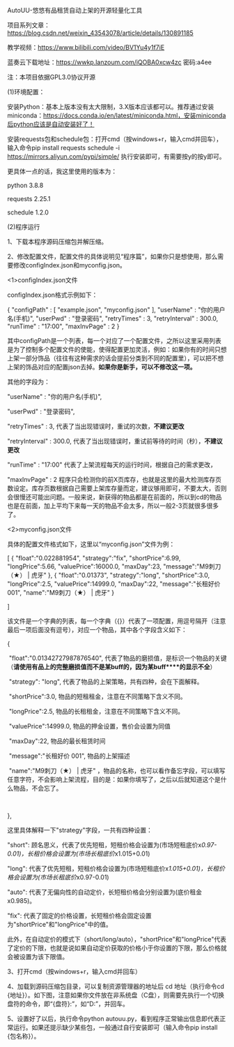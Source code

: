 AutoUU-悠悠有品租赁自动上架的开源轻量化工具

项目系列文章：https://blog.csdn.net/weixin_43543078/article/details/130891185

教学视频：https://www.bilibili.com/video/BV1Yu4y1f7iE

蓝奏云下载地址：https://wwkp.lanzoum.com/iQOBA0xcw4zc 密码:a4ee

注：本项目依据GPL3.0协议开源

(1)环境配置：

安装Python：基本上版本没有太大限制，3.X版本应该都可以。推荐通过安装miniconda：https://docs.conda.io/en/latest/miniconda.html，安装miniconda后python应该是自动安装好了！

安装requests包和schedule包：打开cmd（按windows+r，输入cmd并回车），输入命令pip install requests schedule -i https://mirrors.aliyun.com/pypi/simple/ 执行安装即可，有需要按y的按y即可。

更具体一点的话，我这里使用的版本为：

python 3.8.8

requests 2.25.1

schedule 1.2.0



(2)程序运行

1、下载本程序源码压缩包并解压缩。

 

2、修改配置文件，配置文件的具体说明见“程序篇”，如果你只是想使用，那么需要修改configIndex.json和myconfig.json。

<1>configIndex.json文件

configIndex.json格式示例如下：

{
    "configPath" : [
        "example.json",
        "myconfig.json"
    ],
    "userName" : "你的用户名(手机)", 
    "userPwd" : "登录密码",
    "retryTimes" : 3,
    "retryInterval" : 300.0,
    "runTime" : "17:00",
    "maxInvPage" : 2
}

其中configPath是一个列表，每一个对应了一个配置文件，之所以这里采用列表是为了控制多个配置文件的使能，使得配置更加灵活，例如：如果你有的时间只想上架一部分饰品（往往有这种需求的话会提前分类到不同的配置里），可以把不想上架的饰品对应的配置json去掉。**如果你是新手，可以不修改这一项。**

其他的字段为：

  "userName" : "你的用户名(手机)", 

  "userPwd" : "登录密码",

  "retryTimes" : 3, 代表了当出现错误时，重试的次数，**不建议更改**

  "retryInterval" : 300.0, 代表了当出现错误时，重试前等待的时间（秒），**不建议更改**

  "runTime" : "17:00" 代表了上架流程每天的运行时间，根据自己的需求更改，

  "maxInvPage" : 2  程序只会检测你的前X页库存，也就是这里的最大检测库存页数设定。库存页数根据自己需要上架库存量而定，建议够用即可，不要太大，否则会很慢还可能出问题。一般来说，新获得的物品都是在前面的，所以到cd的物品也是在前面，加上平均下来每一天的物品不会太多，所以一般2-3页就很多很多了。

 

<2>myconfig.json文件

具体的配置文件格式如下，这里以“myconfig.json”文件为例：

[
    {
        "float":"0.022881954",
        "strategy":"fix",
        "shortPrice":6.99,
        "longPrice":5.66,
        "valuePrice":16000.0,
        "maxDay":23,
        "message":"M9刺刀（★） | 虎牙"
    },
    {
        "float":"0.01373",
        "strategy":"long",
        "shortPrice":3.0,
        "longPrice":2.5,
        "valuePrice":14999.0,
        "maxDay":22,
        "message":"长租好价 001",
        "name":"M9刺刀（★） | 虎牙"
      }

]



该文件是一个字典的列表，每一个字典（{}）代表了一项配置，用逗号隔开（注意最后一项后面没有逗号），对应一个物品，其中各个字段含义如下：

  {

​    "float":"0.01342727987876540", 代表了物品的磨损值，是标识一个物品的关键（**请使用有品上的完整磨损值而不是某****buff****的，因为某buff****的显示不全**）

​    "strategy": "long", 代表了物品的上架策略，共有四种，会在下面解释。

​    "shortPrice":3.0, 物品的短租租金，注意在不同策略下含义不同。

​    "longPrice":2.5,  物品的长租租金，注意在不同策略下含义不同。

​    "valuePrice":14999.0, 物品的押金设置，售价会设置为同值

​    "maxDay":22, 物品的最长租赁时间

​    "message":"长租好价 001", 物品的上架描述

​    "name":"M9刺刀（★） | 虎牙" ，物品的名称，也可以看作备忘字段，可以填写任意字符，不会影响上架流程，目的是：如果你填写了，之后以后就知道这个是什么物品，不会忘了。

​    

  },

 

这里具体解释一下"strategy"字段，一共有四种设置：

"short": 顾名思义，代表了优先短租，短租价格会设置为(市场短租底价x*0.97-0.01)，长租价格会设置为(市场长租底价*x1.015+0.01)

"long": 代表了优先短租，短租价格会设置为(市场短租底价x*1.015+0.01)，长租价格会设置为(市场长租底价*x0.97-0.01)

"auto": 代表了无偏向性的自动定价，长短租价格会分别设置为(底价租金x0.985)。

"fix": 代表了固定的价格设置，长短租价格会固定设置为"shortPrice"和"longPrice"中的值。

此外，在自动定价的模式下（short/long/auto），"shortPrice"和"longPrice"代表了定价的下限，也就是说如果自动定价获取的价格小于你设置的下限，那么价格就会被设置为该下限值。

 

3、打开cmd（按windows+r，输入cmd并回车）

4、加载到源码压缩包目录，可以复制资源管理器的地址后 cd 地址（执行命令cd  {地址}）。如下图，注意如果你文件放在非系统盘（C盘），则需要先执行一个切换盘符的命令，即“{盘符}:”，如“D:”，并回车。



5、设置好了以后，执行命令python autouu.py，看到程序正常输出信息即代表正常运行。如果还提示缺少某些包，一般通过自行安装即可（输入命令pip install {包名称}）。
